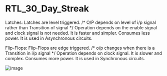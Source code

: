# RTL_30_Day_Streak
Latches:
Latches are level triggered. /*  O/P depends on level of i/p signal rather than Transition of signal  */
Operation depends on the enable signal and clock signal is not needed.
It is faster and simpler.
Consumes less power.
It is used in Asynchronous circuits.

Flip-Flops:
Flip-Flops are edge triggered. /*  o/p changes when there is a Transition in i/p signal  */
Operation depends on clock signal.
It is slower and complex.
Consumes more power.
It is used in Synchronous circuits.



![image](https://github.com/user-attachments/assets/f09a5fd5-a058-4d8f-b5dd-01207a41b336)

